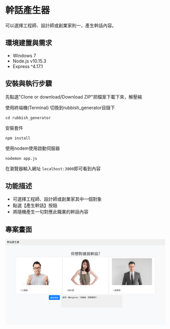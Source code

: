 # 幹話產生器
可以選擇工程師、設計師或創業家則一，產生幹話內容。

## 環境建置與需求
- Windows 7
- Node.js v10.15.3
- Express ^4.17.1

## 安裝與執行步驟
先點選"Clone or download/Download ZIP"把檔案下載下來，解壓縮

使用終端機(Terminal)
切換到rubbish_generator目錄下

```
cd rubbish_generator
```

安裝套件

```
npm install
```

使用nodem使用啟動伺服器 

```
nodemon app.js
```

在瀏覽器輸入網址 `localhost:3000`即可看到內容

## 功能描述
- 可選擇工程師、設計師或創業家其中一個對象
- 點選【產生幹話】按鈕
- 將隨機產生一句對應此職業的幹話內容

## 專案畫面
![image](https://github.com/wendyhsiao/trash-talk-generator/blob/master/A3%E5%B9%B9%E8%A9%B1%E7%94%A2%E7%94%9F%E5%99%A8.PNG)


